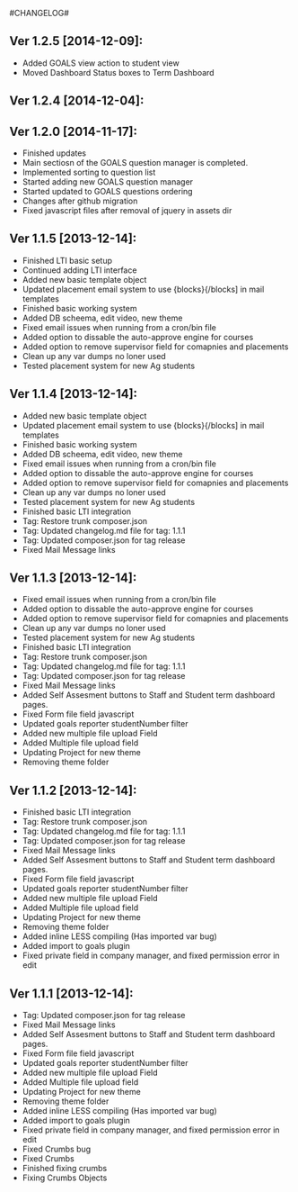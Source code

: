 #CHANGELOG#

Ver 1.2.5 [2014-12-09]:
-------------------------------
 - Added GOALS view action to student view
 - Moved Dashboard Status boxes to Term Dashboard


Ver 1.2.4 [2014-12-04]:
-------------------------------


Ver 1.2.0 [2014-11-17]:
----------------
 - Finished updates
 - Main sectiosn of the GOALS question manager is completed.
 - Implemented sorting to question list
 - Started adding new GOALS question manager
 - Started updated to GOALS questions ordering
 - Changes after github migration
 - Fixed javascript files after removal of jquery in assets dir


Ver 1.1.5 [2013-12-14]:
----------------
 - Finished LTI basic setup
 - Continued adding LTI interface
 - Added new basic template object
 - Updated placement email system to use {blocks}{/blocks] in mail templates
 - Finished basic working system
 - Added DB scheema, edit video, new theme
 - Fixed email issues when running from a cron/bin file
 - Added option to dissable the auto-approve engine for courses
 - Added option to remove supervisor field for comapnies and placements
 - Clean up any var dumps no loner used
 - Tested placement system for new Ag students


Ver 1.1.4 [2013-12-14]:
----------------
 - Added new basic template object
 - Updated placement email system to use {blocks}{/blocks] in mail templates
 - Finished basic working system
 - Added DB scheema, edit video, new theme
 - Fixed email issues when running from a cron/bin file
 - Added option to dissable the auto-approve engine for courses
 - Added option to remove supervisor field for comapnies and placements
 - Clean up any var dumps no loner used
 - Tested placement system for new Ag students
 - Finished basic LTI integration
 - Tag: Restore trunk composer.json
 - Tag: Updated changelog.md file for tag: 1.1.1
 - Tag: Updated composer.json for tag release
 - Fixed Mail Message links


Ver 1.1.3 [2013-12-14]:
----------------
 - Fixed email issues when running from a cron/bin file
 - Added option to dissable the auto-approve engine for courses
 - Added option to remove supervisor field for comapnies and placements
 - Clean up any var dumps no loner used
 - Tested placement system for new Ag students
 - Finished basic LTI integration
 - Tag: Restore trunk composer.json
 - Tag: Updated changelog.md file for tag: 1.1.1
 - Tag: Updated composer.json for tag release
 - Fixed Mail Message links
 - Added Self Assesment buttons to Staff and Student term dashboard pages.
 - Fixed Form file field javascript
 - Updated goals reporter studentNumber filter
 - Added new multiple file upload Field
 - Added Multiple file upload field
 - Updating Project for new theme
 - Removing theme folder


Ver 1.1.2 [2013-12-14]:
----------------
 - Finished basic LTI integration
 - Tag: Restore trunk composer.json
 - Tag: Updated changelog.md file for tag: 1.1.1
 - Tag: Updated composer.json for tag release
 - Fixed Mail Message links
 - Added Self Assesment buttons to Staff and Student term dashboard pages.
 - Fixed Form file field javascript
 - Updated goals reporter studentNumber filter
 - Added new multiple file upload Field
 - Added Multiple file upload field
 - Updating Project for new theme
 - Removing theme folder
 - Added inline LESS compiling (Has imported var bug)
 - Added import to goals plugin
 - Fixed private field in company manager, and fixed permission error in edit


Ver 1.1.1 [2013-12-14]:
----------------
 - Tag: Updated composer.json for tag release
 - Fixed Mail Message links
 - Added Self Assesment buttons to Staff and Student term dashboard pages.
 - Fixed Form file field javascript
 - Updated goals reporter studentNumber filter
 - Added new multiple file upload Field
 - Added Multiple file upload field
 - Updating Project for new theme
 - Removing theme folder
 - Added inline LESS compiling (Has imported var bug)
 - Added import to goals plugin
 - Fixed private field in company manager, and fixed permission error in edit
 - Fixed Crumbs bug
 - Fixed Crumbs
 - Finished fixing crumbs
 - Fixing Crumbs Objects


